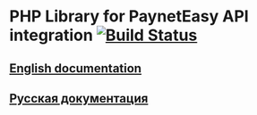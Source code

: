 # PHP Library for PaynetEasy API integration [![Build Status](https://travis-ci.org/payneteasy/php-library-payneteasy-api.png?branch=master)](https://travis-ci.org/payneteasy/php-library-paynet)

## [English documentation](doc/ru/README.md)
## [Русская документация](doc/ru/README.md)
